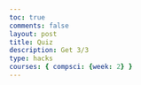 ```yaml
---
toc: true
comments: false
layout: post
title: Quiz
description: Get 3/3
type: hacks
courses: { compsci: {week: 2} }
---
```

<style>
<!DOCTYPE html>
<html>
<head>
    <title>Python Quiz</title>
</head>
<body>
    <h1>Python Quiz</h1>
    <form id="quiz-form">
        <fieldset>
            <legend>Question 1: What is Python?</legend>
            <label><input type="radio" name="q1" value="a">A snake</label><br>
            <label><input type="radio" name="q1" value="b">A programming language</label><br>
            <label><input type="radio" name="q1" value="c">A food</label><br>
        </fieldset>
        <fieldset>
            <legend>Question 2: Which one is a Python library for data manipulation?</legend>
            <label><input type="radio" name="q2" value="a">Panda</label><br>
            <label><input type="radio" name="q2" value="b">Zebra</label><br>
            <label><input type="radio" name="q2" value="c">Giraffe</label><br>
        </fieldset>
        <fieldset>
            <legend>Question 3: Python uses which indentation for code blocks?</legend>
            <label><input type="radio" name="q3" value="a">Spaces</label><br>
            <label><input type="radio" name="q3" value="b">Tabs</label><br>
            <label><input type="radio" name="q3" value="c">Both spaces and tabs</label><br>
        </fieldset>
        <button type="button" id="submit-button">Submit Answers</button>
    </form>
    <div id="result"></div>
    <script>
        document.getElementById("submit-button").addEventListener("click", function() {
            const answers = {
                q1: document.querySelector('input[name="q1"]:checked'),
                q2: document.querySelector('input[name="q2"]:checked'),
                q3: document.querySelector('input[name="q3"]:checked')
            };

            let correctCount = 0;
            for (const question in answers) {
                if (answers[question] && answers[question].value === "b") {
                    correctCount++;
                }
            }

            const resultDiv = document.getElementById("result");
            resultDiv.innerHTML = `You got ${correctCount} out of 3 questions correct.`;
        });
    </script>
</body>
</html>
